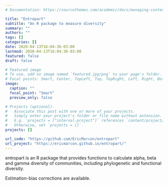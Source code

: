 ```yaml
---
# Documentation: https://sourcethemes.com/academic/docs/managing-content/

title: "Entropart"
subtitle: "An R package to measure diversity"
summary: ""
authors: ""
tags: []
categories: []
date: 2020-04-13T16:04:36-03:00
lastmod: 2020-04-13T16:04:36-03:00
featured: false
draft: false

# Featured image
# To use, add an image named `featured.jpg/png` to your page's folder.
# Focal points: Smart, Center, TopLeft, Top, TopRight, Left, Right, BottomLeft, Bottom, BottomRight.
image:
  caption: ""
  focal_point: "Smart"
  preview_only: false

# Projects (optional).
#   Associate this post with one or more of your projects.
#   Simply enter your project's folder or file name without extension.
#   E.g. `projects = ["internal-project"]` references `content/project/deep-learning/index.md`.
#   Otherwise, set `projects = []`.
projects: []

url_code: "https://github.com/EricMarcon/entropart"
url_project: "https://ericmarcon.github.io/entropart/"
---
```


entropart is an R package that provides functions to calculate alpha, beta and gamma diversity of communities, including phylogenetic and functional diversity.

Estimation-bias corrections are available.
